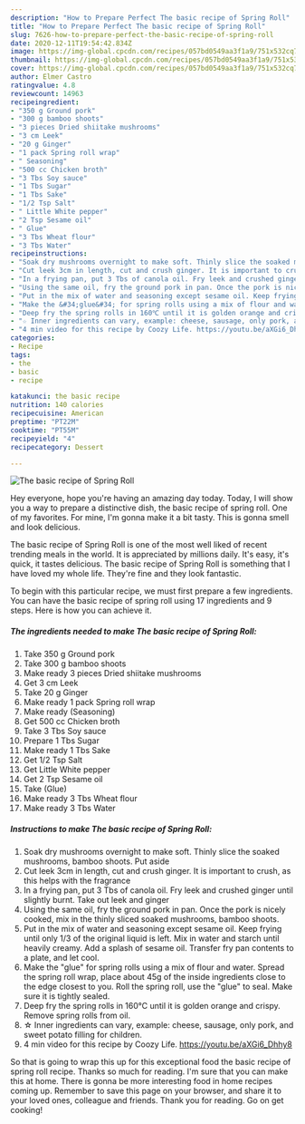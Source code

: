 ```yaml
---
description: "How to Prepare Perfect The basic recipe of Spring Roll"
title: "How to Prepare Perfect The basic recipe of Spring Roll"
slug: 7626-how-to-prepare-perfect-the-basic-recipe-of-spring-roll
date: 2020-12-11T19:54:42.834Z
image: https://img-global.cpcdn.com/recipes/057bd0549aa3f1a9/751x532cq70/the-basic-recipe-of-spring-roll-recipe-main-photo.jpg
thumbnail: https://img-global.cpcdn.com/recipes/057bd0549aa3f1a9/751x532cq70/the-basic-recipe-of-spring-roll-recipe-main-photo.jpg
cover: https://img-global.cpcdn.com/recipes/057bd0549aa3f1a9/751x532cq70/the-basic-recipe-of-spring-roll-recipe-main-photo.jpg
author: Elmer Castro
ratingvalue: 4.8
reviewcount: 14963
recipeingredient:
- "350 g Ground pork"
- "300 g bamboo shoots"
- "3 pieces Dried shiitake mushrooms"
- "3 cm Leek"
- "20 g Ginger"
- "1 pack Spring roll wrap"
- " Seasoning"
- "500 cc Chicken broth"
- "3 Tbs Soy sauce"
- "1 Tbs Sugar"
- "1 Tbs Sake"
- "1/2 Tsp Salt"
- " Little White pepper"
- "2 Tsp Sesame oil"
- " Glue"
- "3 Tbs Wheat flour"
- "3 Tbs Water"
recipeinstructions:
- "Soak dry mushrooms overnight to make soft. Thinly slice the soaked mushrooms, bamboo shoots. Put aside"
- "Cut leek 3cm in length, cut and crush ginger. It is important to crush, as this helps with the fragrance"
- "In a frying pan, put 3 Tbs of canola oil. Fry leek and crushed ginger until slightly burnt. Take out leek and ginger"
- "Using the same oil, fry the ground pork in pan. Once the pork is nicely cooked, mix in the thinly sliced soaked mushrooms, bamboo shoots."
- "Put in the mix of water and seasoning except sesame oil. Keep frying until only 1/3 of the original liquid is left. Mix in water and starch until heavily creamy. Add a splash of sesame oil. Transfer fry pan contents to a plate, and let cool."
- "Make the &#34;glue&#34; for spring rolls using a mix of flour and water. Spread the spring roll wrap, place about 45g of the inside ingredients close to the edge closest to you. Roll the spring roll, use the &#34;glue&#34; to seal. Make sure it is tightly sealed."
- "Deep fry the spring rolls in 160℃ until it is golden orange and crispy. Remove spring rolls from oil."
- "☆ Inner ingredients can vary, example: cheese, sausage, only pork, and sweet potato filling for children."
- "4 min video for this recipe by Coozy Life. https://youtu.be/aXGi6_Dhhy8"
categories:
- Recipe
tags:
- the
- basic
- recipe

katakunci: the basic recipe 
nutrition: 140 calories
recipecuisine: American
preptime: "PT22M"
cooktime: "PT55M"
recipeyield: "4"
recipecategory: Dessert

---
```



![The basic recipe of Spring Roll](https://img-global.cpcdn.com/recipes/057bd0549aa3f1a9/751x532cq70/the-basic-recipe-of-spring-roll-recipe-main-photo.jpg)

Hey everyone, hope you're having an amazing day today. Today, I will show you a way to prepare a distinctive dish, the basic recipe of spring roll. One of my favorites. For mine, I'm gonna make it a bit tasty. This is gonna smell and look delicious.

The basic recipe of Spring Roll is one of the most well liked of recent trending meals in the world. It is appreciated by millions daily. It's easy, it's quick, it tastes delicious. The basic recipe of Spring Roll is something that I have loved my whole life. They're fine and they look fantastic.




To begin with this particular recipe, we must first prepare a few ingredients. You can have the basic recipe of spring roll using 17 ingredients and 9 steps. Here is how you can achieve it.

<!--inarticleads1-->

##### The ingredients needed to make The basic recipe of Spring Roll:

1. Take 350 g Ground pork
1. Take 300 g bamboo shoots
1. Make ready 3 pieces Dried shiitake mushrooms
1. Get 3 cm Leek
1. Take 20 g Ginger
1. Make ready 1 pack Spring roll wrap
1. Make ready  (Seasoning)
1. Get 500 cc Chicken broth
1. Take 3 Tbs Soy sauce
1. Prepare 1 Tbs Sugar
1. Make ready 1 Tbs Sake
1. Get 1/2 Tsp Salt
1. Get  Little White pepper
1. Get 2 Tsp Sesame oil
1. Take  (Glue)
1. Make ready 3 Tbs Wheat flour
1. Make ready 3 Tbs Water




<!--inarticleads2-->

##### Instructions to make The basic recipe of Spring Roll:

1. Soak dry mushrooms overnight to make soft. Thinly slice the soaked mushrooms, bamboo shoots. Put aside
1. Cut leek 3cm in length, cut and crush ginger. It is important to crush, as this helps with the fragrance
1. In a frying pan, put 3 Tbs of canola oil. Fry leek and crushed ginger until slightly burnt. Take out leek and ginger
1. Using the same oil, fry the ground pork in pan. Once the pork is nicely cooked, mix in the thinly sliced soaked mushrooms, bamboo shoots.
1. Put in the mix of water and seasoning except sesame oil. Keep frying until only 1/3 of the original liquid is left. Mix in water and starch until heavily creamy. Add a splash of sesame oil. Transfer fry pan contents to a plate, and let cool.
1. Make the &#34;glue&#34; for spring rolls using a mix of flour and water. Spread the spring roll wrap, place about 45g of the inside ingredients close to the edge closest to you. Roll the spring roll, use the &#34;glue&#34; to seal. Make sure it is tightly sealed.
1. Deep fry the spring rolls in 160℃ until it is golden orange and crispy. Remove spring rolls from oil.
1. ☆ Inner ingredients can vary, example: cheese, sausage, only pork, and sweet potato filling for children.
1. 4 min video for this recipe by Coozy Life. https://youtu.be/aXGi6_Dhhy8




So that is going to wrap this up for this exceptional food the basic recipe of spring roll recipe. Thanks so much for reading. I'm sure that you can make this at home. There is gonna be more interesting food in home recipes coming up. Remember to save this page on your browser, and share it to your loved ones, colleague and friends. Thank you for reading. Go on get cooking!
